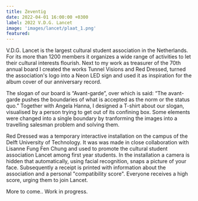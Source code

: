```yaml
---
title: Zeventig
date: 2022-04-01 16:00:00 +0300
label: 2022 V.D.G. Lancet
image: 'images/lancet/plaat_1.png'
featured:
---
```


V.D.G. Lancet is the largest cultural student association in the Netherlands. For its more than 1200 members it organizes a wide range of activities to let their cultural interests flourish. Next to my work as treasurer of the 70th annual board I created the works Tunnel Visions and Red Dressed, turned the association's logo into a Neon LED sign and used it as inspiration for the album cover of our anniversary record.

​The slogan of our board is “Avant-garde”, over which is said: “The avant-garde pushes the boundaries of what is accepted as the norm or the status quo.” Together with Angela Hanna, I designed a T-shirt about our slogan, visualised by a person trying to get out of its confining box. Some elements were changed into a single boundary by tranforming the images into a travelling salesman problem and solving them. 

Red Dressed was a temporary interactive installation on the campus of the Delft University of Technology. It was was made in close collaboration with Lisanne Fung Fen Chung and used to promote the cultural student association Lancet among first year students. In the installation a camera is hidden that automatically, using facial recognition, snaps a picture of your face. Subsequently a receipt is printed with information about the association and a personal "compatibility score". Everyone receives a high score, urging them to join Lancet.

More to come.. Work in progress.


<!-- <div class="gallery-box">
  <div class="gallery">
    <img src="/images/project-example-2.jpg" loading="lazy" alt="Project">
    <img src="/images/project-example-3.jpg" loading="lazy" alt="Project">
    <img src="/images/project-example-4.jpg" loading="lazy" alt="Project">
  </div>
  <em>Gallery / <a href="https://unsplash.com/" target="_blank">Unsplash</a></em>
</div>


![iPad](/images/project-example-1.jpg)
*Photo by [Balázs Kétyi](https://unsplash.com/@balazsketyi) on [Unsplash](https://unsplash.com/)* -->
